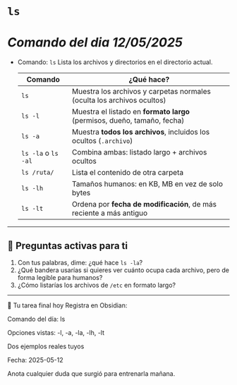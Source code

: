 # `ls`

# _Comando del dia 12/05/2025_

- Comando: `ls`
  Lista los archivos y directorios en el directorio actual.

  | Comando             | ¿Qué hace?                                                               |
  | ------------------- | ------------------------------------------------------------------------ |
  | `ls`                | Muestra los archivos y carpetas normales (oculta los archivos ocultos)   |
  | `ls -l`             | Muestra el listado en **formato largo** (permisos, dueño, tamaño, fecha) |
  | `ls -a`             | Muestra **todos los archivos**, incluidos los ocultos (`.archivo`)       |
  | `ls -la` o `ls -al` | Combina ambas: listado largo + archivos ocultos                          |
  | `ls /ruta/`         | Lista el contenido de otra carpeta                                       |
  | `ls -lh`            | Tamaños humanos: en KB, MB en vez de solo bytes                          |
  | `ls -lt`            | Ordena por **fecha de modificación**, de más reciente a más antiguo      |

---

## 🧠 **Preguntas activas para ti**

1. Con tus palabras, dime: ¿qué hace `ls -la`?
2. ¿Qué bandera usarías si quieres ver cuánto ocupa cada archivo, pero de forma legible para humanos?
3. ¿Cómo listarías los archivos de `/etc` en formato largo?

---

📜 Tu tarea final hoy
Registra en Obsidian:

Comando del día: ls

Opciones vistas: -l, -a, -la, -lh, -lt

Dos ejemplos reales tuyos

Fecha: 2025-05-12

Anota cualquier duda que surgió para entrenarla mañana.
